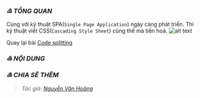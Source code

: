 ### _♳ TỔNG QUAN_
Cùng với kỹ thuật SPA(`Single Page Application`) ngày càng phát triển. Thì kỹ thuật viết CSS(`Cascading Style Sheet`) cũng thế mà tiến hoá.
![alt text](https://github.com/nguyenvanhoang26041994/dev-experiences/blob/master/images/css_evolution.png)

Quay lại bài [Code splitting](https://github.com/nguyenvanhoang26041994/dev-experiences/blob/master/React/how_to_make_best_performance.md#code_splitting)
### _♴ NỘI DUNG_
### _♵ CHIA SẼ THÊM_
> _Tác giả: [Nguyễn Văn Hoàng](https://www.facebook.com/nvh26041994)_
